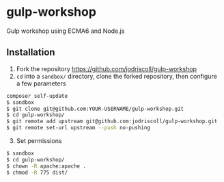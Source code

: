# gulp-workshop
Gulp workshop using ECMA6 and Node.js

Installation
------------
1. Fork the repository https://github.com/jodriscoll/gulp-workshop
2. `cd` into a `sandbox/` directory, clone the forked repository, then configure a few parameters

```bash
composer self-update
$ sandbox
$ git clone git@github.com:YOUR-USERNAME/gulp-workshop.git
$ cd gulp-workshop/
$ git remote add upstream git@github.com:jodriscoll/gulp-workshop.git
$ git remote set-url upstream --push no-pushing
```
3. Set permissions
```bash
$ sandbox
$ cd gulp-workshop/
$ chown -R apache:apache .
$ chmod -R 775 dist/
```
